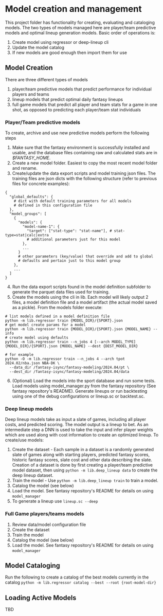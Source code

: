 # Model creation and management
This project folder has functionality for creating, evaluating and cataloging models. The
two types of models managed here are player/team predictive models and optimal lineup
generation models. Basic order of operations is:
1. Create model using regressor or deep-lineup cli
1. Update the model catalog
1. If new models are good enough then import them for use

## Model Creation
There are three different types of models
1. player/team predictive models that predict performance for individual players and teams
1. lineup models that predict optimal daily fantasy lineups
1. full game models that predict all player and team stats for a game in one shot, as opposed to predicting each player/team stat individuals

### Player/Team predictive models
To create, archive and use new predictive models perform the following steps

1. Make sure that the fantasy environment is successfully installed and usable, and the 
database files containing raw and calculated stats are in _$FANTASY_HOME_.
2. Create a new model folder. Easiest to copy the most recent model folder and rename.
3. Create/update the data export scripts and model training json files. The training files are json dicts with the following structure (refer to previous files for concrete examples):
```
{
  "global_defaults": {
    # dict with default training parameters for all models
    # defined in this configuration file
  },
  "model_groups": [
    {
      "models": {
        "model-name-1": {
          "target": ["stat-type": "stat-name"], # stat-type=stat|calc|extra
          # additional parameters just for this model
        },
        ...
      }
      # other parameters (key/value) that override and add to global 
      # defaults and pertain just to this model group
    },
    ...
  ]
}
```
4. Run the data export scripts found in the model definition subfolder to generate the parquet data files used for training.
5. Create the models using the cli in lib. Each model will likely output 2 files, a model definition file and a model artifact (the actual model saved as a pickle). From the models folder execute:
```
# list models defined in a model definition file
python -m lib.regressor train {MODEL_DIR}/{SPORT}.json
# get model create params for a model
python -m lib.regressor train {MODEL_DIR}/{SPORT}.json {MODEL_NAME} --info
# create model using defaults
python -m lib.regressor train --n_jobs 4 [--arch MODEL_TYPE] {MODEL_DIR}/{SPORT}.json {MODEL_NAME} --dest {DEST_MODEL_DIR}

# for example
python -O -m lib.regressor train --n_jobs 4 --arch tpot 2024.02/nba.json NBA-DK \
  --data_dir /fantasy-isync/fantasy-modeling/2024.04/pt \
  --dest_dir /fantasy-isync/fantasy-modeling/2024.04/data
```
6. (Optional) Load the models into the sport database and run some tests. Load models using 
model_manager.py from the fantasy repository (See fantasy repository's README). 
Generate lineups or run backtesting using one of the debug configurations or lineup.sc or backtest.sc.

### Deep lineup models
Deep lineup models take as input a slate of games, including all player costs, and predicted scoring. The model output is a lineup to bet. As an intermediate step a DNN is used to take the input and infer player weights which are used along with cost information to create an optimized lineup. To create/use models:

1. Create the dataset - Each sample in a dataset is a randomly generated slate of games along with starting players, predicted fantasy scores, historic fantasy scores, slate cost and other data describing the slate. Creation of a dataset is done by first creating a player/team predictive model dataset, then using ```python -m lib.deep_lineup data``` to create the deep lineup dataset. 
1. Train the model - Use ```python -m lib.deep_lineup train``` to train a model.
1. Catalog the model (see below)
1. Load the model. See fantasy repository's README for details on using ```model_manager```
1. To generate a lineup use ```lineup.sc --deep```

### Full Game players/teams models
1. Review data/model configuration file
1. Create the dataset
1. Train the model
1. Catalog the model (see below)
1. Load the model. See fantasy repository's README for details on using ```model_manager```

## Model Cataloging
Run the following to create a catalog of the best models currently in the catalog
```python -m lib.regressor catalog --best --root {root-model-dir}```

## Loading Active Models
TBD